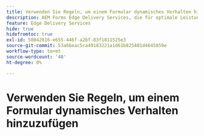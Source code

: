 ```yaml
---
title: Verwenden Sie Regeln, um einem Formular dynamisches Verhalten hinzuzufügen
description: AEM Forms Edge Delivery Services, die für optimale Leistung konzipiert wurden und Ihnen die Möglichkeit bieten, sich die Zukunft einer optimierten Datenerfassung und Benutzerinteraktion vorzustellen. Verwenden Sie Regeln, um einem Formular dynamisches Verhalten hinzuzufügen
feature: Edge Delivery Services
hide: true
hidefromtoc: true
exl-id: 58042016-e655-446f-a2bf-83f1811525e3
source-git-commit: 53a66eac5ca49183221a1d61b825401d4645859e
workflow-type: tm+mt
source-wordcount: '48'
ht-degree: 0%

---
```


# Verwenden Sie Regeln, um einem Formular dynamisches Verhalten hinzuzufügen
